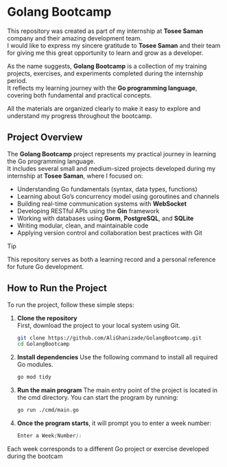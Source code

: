 # Golang Bootcamp

This repository was created as part of my internship at **Tosee Saman** company and their amazing development team.  
I would like to express my sincere gratitude to **Tosee Saman** and their team for giving me this great opportunity to learn and grow as a developer.  

As the name suggests, **Golang Bootcamp** is a collection of my training projects, exercises, and experiments completed during the internship period.  
It reflects my learning journey with the **Go programming language**, covering both fundamental and practical concepts.  

All the materials are organized clearly to make it easy to explore and understand my progress throughout the bootcamp.

## Project Overview

The **Golang Bootcamp** project represents my practical journey in learning the Go programming language.  
It includes several small and medium-sized projects developed during my internship at **Tosee Saman**, where I focused on:

- Understanding Go fundamentals (syntax, data types, functions)
- Learning about Go’s concurrency model using goroutines and channels
- Building real-time communication systems with **WebSocket**
- Developing RESTful APIs using the **Gin** framework
- Working with databases using **Gorm**, **PostgreSQL**, and **SQLite**
- Writing modular, clean, and maintainable code
- Applying version control and collaboration best practices with Git

> [!TIP]
> This repository serves as both a learning record and a personal reference for future Go development.

## How to Run the Project

To run the project, follow these simple steps:

1. **Clone the repository**  
   First, download the project to your local system using Git.
   ```bash
   git clone https://github.com/AliGhanizade/GolangBootcamp.git
   cd GolangBootcamp
2. **Install dependencies**
  Use the following command to install all required Go modules.
    ```bash
    go mod tidy
3. **Run the main program**
  The main entry point of the project is located in the cmd directory.
  You can start the program by running:
    ```bash
    go run ./cmd/main.go
4. **Once the program starts**, it will prompt you to enter a week number:
    ```scss
    Enter a Week(Number):
  Each week corresponds to a different Go project or exercise developed during the bootcam
